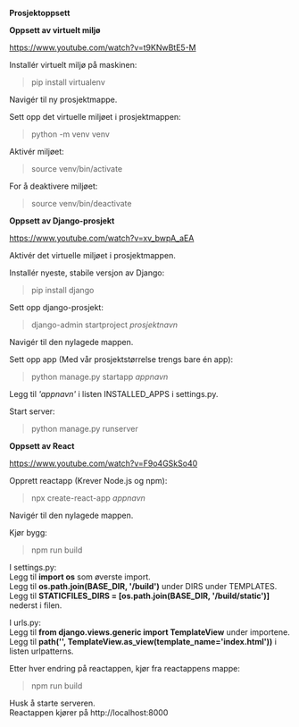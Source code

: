 **Prosjektoppsett**

**Oppsett av virtuelt miljø**

https://www.youtube.com/watch?v=t9KNwBtE5-M

Installér virtuelt miljø på maskinen:
> pip install virtualenv

Navigér til ny prosjektmappe.

Sett opp det virtuelle miljøet i prosjektmappen:
> python -m venv venv

Aktivér miljøet:
> source venv/bin/activate

For å deaktivere miljøet:
> source venv/bin/deactivate

**Oppsett av Django-prosjekt**

https://www.youtube.com/watch?v=xv_bwpA_aEA

Aktivér det virtuelle miljøet i prosjektmappen.

Installér nyeste, stabile versjon av Django:
> pip install django

Sett opp django-prosjekt:
> django-admin startproject _prosjektnavn_

Navigér til den nylagede mappen.

Sett opp app (Med vår prosjektstørrelse trengs bare én app):
> python manage.py startapp _appnavn_

Legg til _'appnavn'_ i listen INSTALLED_APPS i settings.py.

Start server:
> python manage.py runserver

**Oppsett av React**

https://www.youtube.com/watch?v=F9o4GSkSo40

Opprett reactapp (Krever Node.js og npm):
> npx create-react-app _appnavn_

Navigér til den nylagede mappen.

Kjør bygg:
> npm run build

I settings.py: \
	Legg til __import os__ som øverste import. \
	Legg til __os.path.join(BASE_DIR, '<appnavn>/build')__ under DIRS under TEMPLATES. \
	Legg til __STATICFILES_DIRS = [os.path.join(BASE_DIR, '<appnavn>/build/static')]__ nederst i filen.

I urls.py: \
	Legg til __from django.views.generic import TemplateView__ under importene. \
	Legg til __path('', TemplateView.as_view(template_name='index.html'))__ i listen urlpatterns.


Etter hver endring på reactappen, kjør fra reactappens mappe:
> npm run build

Husk å starte serveren. \
Reactappen kjører på http://localhost:8000
